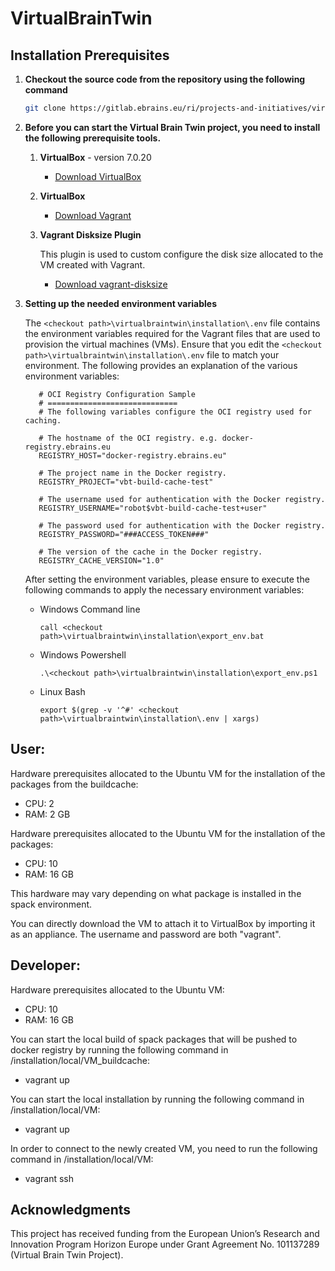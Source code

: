 # VirtualBrainTwin

## Installation Prerequisites

1. **Checkout the source code from the repository using the following command**

    ```bash
    git clone https://gitlab.ebrains.eu/ri/projects-and-initiatives/virtualbraintwin/virtualbraintwin.git
    ```

2. **Before you can start the Virtual Brain Twin project, you need to install the following prerequisite tools.**

   1. **VirtualBox** - version 7.0.20
      - [Download VirtualBox](https://www.virtualbox.org/wiki/Downloads)

   2. **VirtualBox**
      - [Download Vagrant](https://developer.hashicorp.com/vagrant/install?product_intent=vagrant)

   3. **Vagrant Disksize Plugin**
    
       This plugin is used to custom configure the disk size allocated to the VM created with Vagrant.
      - [Download vagrant-disksize](https://github.com/sprotheroe/vagrant-disksize)
      
3. **Setting up the needed environment variables**

    The ````<checkout path>\virtualbraintwin\installation\.env```` file contains the environment variables required for the Vagrant files that are used to provision the virtual machines (VMs).
    Ensure that you edit the ````<checkout path>\virtualbraintwin\installation\.env```` file to match your environment.
    The following provides an explanation of the various environment variables:

    ````
       # OCI Registry Configuration Sample
       # =============================
       # The following variables configure the OCI registry used for caching.
       
       # The hostname of the OCI registry. e.g. docker-registry.ebrains.eu
       REGISTRY_HOST="docker-registry.ebrains.eu"
       
       # The project name in the Docker registry.
       REGISTRY_PROJECT="vbt-build-cache-test"
       
       # The username used for authentication with the Docker registry.
       REGISTRY_USERNAME="robot$vbt-build-cache-test+user"
       
       # The password used for authentication with the Docker registry.
       REGISTRY_PASSWORD="###ACCESS_TOKEN###"
       
       # The version of the cache in the Docker registry.
       REGISTRY_CACHE_VERSION="1.0"
    ````
   
    After setting the environment variables, please ensure to execute the following commands to apply the necessary environment variables:
    - Windows Command line
      ````
      call <checkout path>\virtualbraintwin\installation\export_env.bat
      ````
    - Windows Powershell
      ````
      .\<checkout path>\virtualbraintwin\installation\export_env.ps1
      ````
    - Linux Bash
      ````
      export $(grep -v '^#' <checkout path>\virtualbraintwin\installation\.env | xargs)
      ````

## User:

Hardware prerequisites allocated to the Ubuntu VM for the installation of the packages from the buildcache:

- CPU: 2
- RAM: 2 GB

Hardware prerequisites allocated to the Ubuntu VM for the installation of the packages:

- CPU: 10
- RAM: 16 GB

This hardware may vary depending on what package is installed in the spack environment.

You can directly download the VM to attach it to VirtualBox by importing it as an appliance. The username and password are both "vagrant".

## Developer:

Hardware prerequisites allocated to the Ubuntu VM:

- CPU: 10
- RAM: 16 GB

You can start the local build of spack packages that will be pushed to docker registry by running the following command in /installation/local/VM_buildcache:
- vagrant up

You can start the local installation by running the following command in /installation/local/VM:
- vagrant up

In order to connect to the newly created VM, you need to run the following command in /installation/local/VM:
- vagrant ssh

## Acknowledgments

This project has received funding from the European Union’s Research and Innovation Program Horizon Europe under Grant Agreement No. 101137289 (Virtual Brain Twin Project).